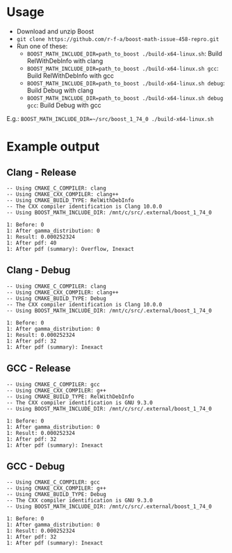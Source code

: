 # Usage

- Download and unzip Boost
- `git clone https://github.com/r-f-a/boost-math-issue-458-repro.git`
- Run one of these:
  - `BOOST_MATH_INCLUDE_DIR=path_to_boost ./build-x64-linux.sh`: Build RelWithDebInfo with clang
  - `BOOST_MATH_INCLUDE_DIR=path_to_boost ./build-x64-linux.sh gcc`: Build RelWithDebInfo with gcc
  - `BOOST_MATH_INCLUDE_DIR=path_to_boost ./build-x64-linux.sh debug`: Build Debug with clang
  - `BOOST_MATH_INCLUDE_DIR=path_to_boost ./build-x64-linux.sh debug gcc`: Build Debug with gcc

E.g.: `BOOST_MATH_INCLUDE_DIR=~/src/boost_1_74_0 ./build-x64-linux.sh`


# Example output

## Clang - Release

```
-- Using CMAKE_C_COMPILER: clang
-- Using CMAKE_CXX_COMPILER: clang++
-- Using CMAKE_BUILD_TYPE: RelWithDebInfo
-- The CXX compiler identification is Clang 10.0.0
-- Using BOOST_MATH_INCLUDE_DIR: /mnt/c/src/.external/boost_1_74_0

1: Before: 0
1: After gamma_distribution: 0
1: Result: 0.000252324
1: After pdf: 40
1: After pdf (summary): Overflow, Inexact
```

## Clang - Debug

```
-- Using CMAKE_C_COMPILER: clang
-- Using CMAKE_CXX_COMPILER: clang++
-- Using CMAKE_BUILD_TYPE: Debug
-- The CXX compiler identification is Clang 10.0.0
-- Using BOOST_MATH_INCLUDE_DIR: /mnt/c/src/.external/boost_1_74_0

1: Before: 0
1: After gamma_distribution: 0
1: Result: 0.000252324
1: After pdf: 32
1: After pdf (summary): Inexact
```

## GCC - Release

```
-- Using CMAKE_C_COMPILER: gcc
-- Using CMAKE_CXX_COMPILER: g++
-- Using CMAKE_BUILD_TYPE: RelWithDebInfo
-- The CXX compiler identification is GNU 9.3.0
-- Using BOOST_MATH_INCLUDE_DIR: /mnt/c/src/.external/boost_1_74_0

1: Before: 0
1: After gamma_distribution: 0
1: Result: 0.000252324
1: After pdf: 32
1: After pdf (summary): Inexact
```

## GCC - Debug

```
-- Using CMAKE_C_COMPILER: gcc
-- Using CMAKE_CXX_COMPILER: g++
-- Using CMAKE_BUILD_TYPE: Debug
-- The CXX compiler identification is GNU 9.3.0
-- Using BOOST_MATH_INCLUDE_DIR: /mnt/c/src/.external/boost_1_74_0

1: Before: 0
1: After gamma_distribution: 0
1: Result: 0.000252324
1: After pdf: 32
1: After pdf (summary): Inexact
```